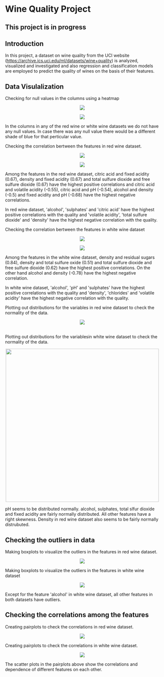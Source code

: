 # Wine Quality Project
 
## This project is in progress
 
 
## Introduction

In this project, a dataset on wine quality from the UCI website (https://archive.ics.uci.edu/ml/datasets/wine+quality) is analyzed, visualized and investigated and also regression and classification models are employed to predict the quality of wines on the basis of their features.

## Data Visulalization

Checking for null values in the columns using a heatmap

<p align="center">
<img src="https://github.com/kavehamini/Wine-Quality-Project/blob/master/figure_1.png">
</p>

<p align="center">
<img src="https://github.com/kavehamini/Wine-Quality-Project/blob/master/figure_2.png">
</p>
In the columns in any of the red wine or white wine datasets we do not have any null values. In case there was any null value there would be a different shade of blue for that perticular value.

Checking the correlation bertween the features in red wine dataset.
<p align="center">
<img src="https://github.com/kavehamini/Wine-Quality-Project/blob/master/figure_3.png">
</p>

<p align="center">
<img src="https://github.com/kavehamini/Wine-Quality-Project/blob/master/figure_4.png">
</p>

Among the features in the red wine dataset, citric acid and fixed acidity (0.67), density and fixed acidity (0.67) and total sulfure dioxide and free sulfure dioxide (0.67) have the highest positive correlations and citric acid and volatile acidity (-0.55), citric acid and pH (-0.54), alcohol and density (-0.5) and fixed acidity and pH (-0.68) have the highest negative correlations.

In red wine dataset, 'alcohol', 'sulphates' and 'citric acid' have the highest positive correlations with the quality and 'volatile acidity', 'total sulfure dioxide' and 'density' have the highest negative correlation with the quality.

Checking the correlation bertween the features in white wine dataset
<p align="center">
<img src="https://github.com/kavehamini/Wine-Quality-Project/blob/master/figure_5.png">
</p>

<p align="center">
<img src="https://github.com/kavehamini/Wine-Quality-Project/blob/master/figure_6.png">
</p>

Among the features in the white wine dataset, density and residual sugars (0.84), density and total sulfure oxide (0.51) and total sulfure dioxide and free sulfure dioxide (0.62) have the highest positive correlations. On the other hand alcohol and density (-0.78) have the highest negative correlation.

In white wine dataset, 'alcohol', 'pH' and 'sulphates' have the highest positive correlations with the quality and 'density', 'chlorides' and 'volatile acidity' have the highest negative correlation with the quality.

Plotting out distributions for the variables in red wine dataset to check the normality of the data.
<br>
<p align="center">
<img src="https://github.com/kavehamini/Wine-Quality-Project/blob/master/figure_7.png">
</p>
<br/>
Plotting out distributions for the variablesin white wine dataset to check the normality of the data.
<p align="center">
<img src="https://github.com/kavehamini/Wine-Quality-Project/blob/master/figure_8.png" width="500" height="500">
</p>
pH seems to be distributed normally. alcohol, sulphates, total slfur dioxide and fixed acidity are fairly normally distributed. All other features have a right skewness. Density in red wine dataset also seems to be fairly normally distrubuted.

## Checking the outliers in data

Making boxplots to visualize the outliers in the features in red wine dataset.
<p align="center">
<img src="https://github.com/kavehamini/Wine-Quality-Project/blob/master/figure_9.png">
</p>

Making boxplots to visualize the outliers in the features in white wine dataset
<p align="center">
<img src="https://github.com/kavehamini/Wine-Quality-Project/blob/master/figure_10.png">
</p>
Except for the feature 'alcohol' in white wine dataset, all other features in both datasets have outliers.

## Checking the correlations among the features

Creating pairplots to check the correlations in red wine dataset.
<p align="center">
<img src="https://github.com/kavehamini/Wine-Quality-Project/blob/master/figure_11.png">
</p>

Creating pairplots to check the correlations in white wine dataset.
<p align="center">
<img src="https://github.com/kavehamini/Wine-Quality-Project/blob/master/figure_12.png">
</p>
The scatter plots in the pairplots above show the correlations and dependence of different features on each other.